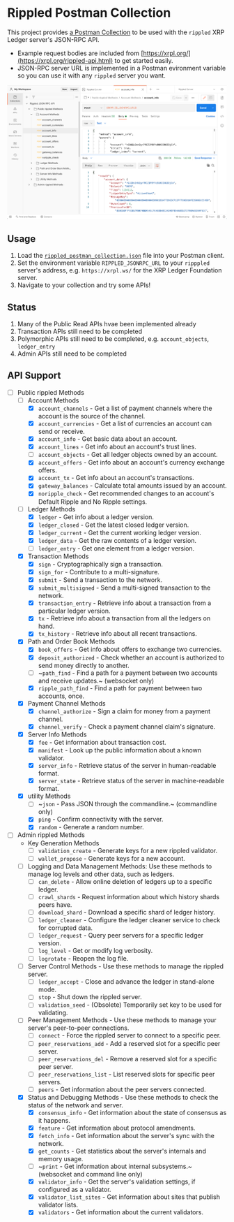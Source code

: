 # Rippled Postman Collection

This project provides [a Postman Collection](rippled_postman_collection.json)  to be used with the `rippled` XRP Ledger server's JSON-RPC API.

* Example request bodies are included from [https://xrpl.org/](https://xrpl.org/rippled-api.html) to get started easily.
* JSON-RPC server URL is implemented in a Postman evironment variable so you can use it with any `rippled` server you want.

![](docs/rippled_request_account_info.png)

## Usage

1. Load the [`rippled_postman_collection.json`](rippled_postman_collection.json) file into your Postman client.
1. Set the environment variable `RIPPLED_JSONRPC_URL` to your `ripppled` server's address, e.g. `https://xrpl.ws/` for the XRP Ledger Foundation server.
1. Navigate to your collection and try some APIs!

## Status

1. Many of the Public Read APIs hvae been implemented already
1. Transaction APIs still need to be completed
1. Polymorphic APIs still need to be completed, e.g. `account_objects`, `ledger_entry`
1. Admin APIs still need to be completed

## API Support

- [ ] Public rippled Methods
  - [ ] Account Methods
    - [x] `account_channels` - Get a list of payment channels where the account is the source of the channel.
    - [x] `account_currencies` - Get a list of currencies an account can send or receive.
    - [x] `account_info` - Get basic data about an account.
    - [x] `account_lines` - Get info about an account's trust lines.
    - [ ] `account_objects` - Get all ledger objects owned by an account.
    - [x] `account_offers` - Get info about an account's currency exchange offers.
    - [x] `account_tx` - Get info about an account's transactions.
    - [x] `gateway_balances` - Calculate total amounts issued by an account.
    - [x] `noripple_check` - Get recommended changes to an account's Default Ripple and No Ripple settings.
  - [ ] Ledger Methods
    - [x] `ledger` - Get info about a ledger version.
    - [x] `ledger_closed` - Get the latest closed ledger version.
    - [x] `ledger_current` - Get the current working ledger version.
    - [x] `ledger_data` - Get the raw contents of a ledger version.
    - [ ] `ledger_entry` - Get one element from a ledger version.
  - [x] Transaction Methods
    - [x] `sign` - Cryptographically sign a transaction.
    - [x] `sign_for` - Contribute to a multi-signature.
    - [x] `submit` - Send a transaction to the network.
    - [x] `submit_multisigned` - Send a multi-signed transaction to the network.
    - [x] `transaction_entry` - Retrieve info about a transaction from a particular ledger version.
    - [x] `tx` - Retrieve info about a transaction from all the ledgers on hand.
    - [x] `tx_history` - Retrieve info about all recent transactions.
  - [x] Path and Order Book Methods
    - [x] `book_offers` - Get info about offers to exchange two currencies.
    - [x] `deposit_authorized` - Check whether an account is authorized to send money directly to another.
    - [ ] ~`path_find` - Find a path for a payment between two accounts and receive updates.~ (websocket only)
    - [x] `ripple_path_find` - Find a path for payment between two accounts, once.
  - [x] Payment Channel Methods
    - [x] `channel_authorize` - Sign a claim for money from a payment channel.
    - [x] `channel_verify` - Check a payment channel claim's signature.
  - [x] Server Info Methods
    - [x] `fee` - Get information about transaction cost.
    - [x] `manifest` - Look up the public information about a known validator.
    - [x] `server_info` - Retrieve status of the server in human-readable format.
    - [x] `server_state` - Retrieve status of the server in machine-readable format.
  - [x] utility Methods
    - [ ] ~`json` - Pass JSON through the commandline.~ (commandline only)
	- [x] `ping` - Confirm connectivity with the server.
    - [x] `random` - Generate a random number.
- [ ] Admin rippled Methods
  - Key Generation Methods
    - [ ] `validation_create` - Generate keys for a new rippled validator.
    - [ ] `wallet_propose` - Generate keys for a new account.
  - [ ] Logging and Data Management Methods: Use these methods to manage log levels and other data, such as ledgers.
    - [ ] `can_delete` - Allow online deletion of ledgers up to a specific ledger.
    - [ ] `crawl_shards` - Request information about which history shards peers have.
    - [ ] `download_shard` - Download a specific shard of ledger history.
    - [ ] `ledger_cleaner` - Configure the ledger cleaner service to check for corrupted data.
    - [ ] `ledger_request` - Query peer servers for a specific ledger version.
    - [ ] `log_level` - Get or modify log verbosity.
    - [ ] `logrotate` - Reopen the log file.
  - [ ] Server Control Methods - Use these methods to manage the rippled server.
    - [ ] `ledger_accept` - Close and advance the ledger in stand-alone mode.
    - [ ] `stop` - Shut down the rippled server.
    - [ ] `validation_seed` - (Obsolete) Temporarily set key to be used for validating.
  - [ ] Peer Management Methods - Use these methods to manage your server's peer-to-peer connections.
    - [ ] `connect` - Force the rippled server to connect to a specific peer.
    - [ ] `peer_reservations_add` - Add a reserved slot for a specific peer server.
    - [ ] `peer_reservations_del` - Remove a reserved slot for a specific peer server.
    - [ ] `peer_reservations_list` - List reserved slots for specific peer servers.
    - [ ] `peers` - Get information about the peer servers connected.
  - [x] Status and Debugging Methods - Use these methods to check the status of the network and server.
    - [x] `consensus_info` - Get information about the state of consensus as it happens.
    - [x] `feature` - Get information about protocol amendments.
    - [x] `fetch_info` - Get information about the server's sync with the network.
    - [x] `get_counts` - Get statistics about the server's internals and memory usage.
    - [ ] ~`print` - Get information about internal subsystems.~ (websocket and command line only)
    - [x] `validator_info` - Get the server's validation settings, if configured as a validator.
    - [x] `validator_list_sites` - Get information about sites that publish validator lists.
    - [x] `validators` - Get information about the current validators.